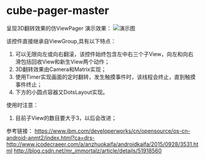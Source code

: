 # cube-pager-master
呈现3D翻转效果的仿ViewPager
演示效果：
![演示图](cube-pager-master/screenshots/demo.gif)

该控件直接继承自ViewGroup,具有以下特点：
1. 可以无限向左或向右翻滚，该控件始终包含左中右三个子View，向左和向右滑包括回收View和新生View两个动作；
2. 3D翻转效果由Camera和Matrix实现；
3. 使用Timer实现画面的定时翻转，发生触摸事件时，该线程会终止，直到触摸事件终止；
4. 下方的小圆点容器又DotsLayout实现。

使用时注意：
1. 目前子View的数目要大于3，以后会改进；

参考链接：
https://www.ibm.com/developerworks/cn/opensource/os-cn-android-anmt2/index.html?ca=drs-
http://www.jcodecraeer.com/a/anzhuokaifa/androidkaifa/2015/0928/3531.html
http://blog.csdn.net/mr_immortalz/article/details/51918560
